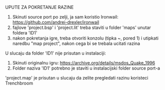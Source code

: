 UPUTE ZA POKRETANJE RAZINE

1. Skinuti source port po zelji, ja sam koristio Ironwail: https://github.com/andrei-drexler/ironwail
2. fajlove 'project.bsp' i 'project.lit' treba staviti u folder 'maps' unutar foldera 'ID1'
3. nakon pokretanja igre, treba otvoriti konzolu (tipka ~, pored 1) i utipkati naredbu "map project", nakon cega bi se trebala ucitati razina

U slucaju da folder 'ID1' nije prisutan u instalaciji:
1. Skinuti originalnu igru: https://archive.org/details/msdos_Quake_1996
2. Folder naziva 'ID1' potrebno je staviti u instalacijski folder source port-a

'project.map' je prisutan u slucaju da zelite pregledati razinu koristeci Trenchbroom

